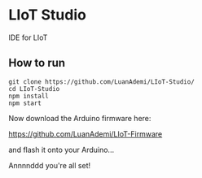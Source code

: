 # LIoT Studio

IDE for LIoT

## How to run

```shell
git clone https://github.com/LuanAdemi/LIoT-Studio/
cd LIoT-Studio
npm install
npm start
```

Now download the Arduino firmware here:

https://github.com/LuanAdemi/LIoT-Firmware

and flash it onto your Arduino...

Annnnddd you're all set!

